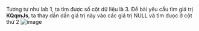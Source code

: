 Tương tự như lab 1, ta tìm được số cột dữ liệu là 3. Đề bài yêu cầu tìm giá trị **KQqmJs**, ta thay dần dần giá trị này vào các giá trị NULL và tìm đuọc ở cột thứ 2
![image](https://user-images.githubusercontent.com/62832067/150273692-f423466c-38cb-409e-bd4b-26e38a8018ed.png)
